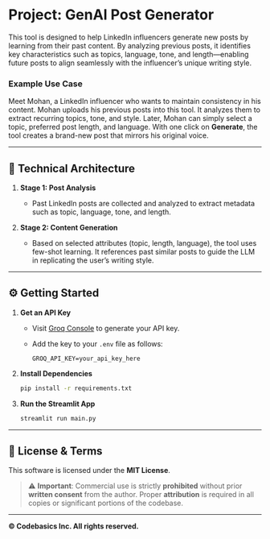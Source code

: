 

# Project: GenAI Post Generator

This tool is designed to help LinkedIn influencers generate new posts by learning from their past content. By analyzing previous posts, it identifies key characteristics such as topics, language, tone, and length—enabling future posts to align seamlessly with the influencer’s unique writing style.


### Example Use Case

Meet Mohan, a LinkedIn influencer who wants to maintain consistency in his content. Mohan uploads his previous posts into this tool. It analyzes them to extract recurring topics, tone, and style. Later, Mohan can simply select a topic, preferred post length, and language. With one click on **Generate**, the tool creates a brand-new post that mirrors his original voice.

---

## 🧠 Technical Architecture
1. **Stage 1: Post Analysis**

   * Past LinkedIn posts are collected and analyzed to extract metadata such as topic, language, tone, and length.

2. **Stage 2: Content Generation**

   * Based on selected attributes (topic, length, language), the tool uses few-shot learning. It references past similar posts to guide the LLM in replicating the user’s writing style.

---

## ⚙️ Getting Started

1. **Get an API Key**

   * Visit [Groq Console](https://console.groq.com/keys) to generate your API key.
   * Add the key to your `.env` file as follows:

     ```env
     GROQ_API_KEY=your_api_key_here
     ```

2. **Install Dependencies**

   ```bash
   pip install -r requirements.txt
   ```

3. **Run the Streamlit App**

   ```bash
   streamlit run main.py
   ```

---

## 📜 License & Terms

This software is licensed under the **MIT License**.

> ⚠️ **Important**: Commercial use is strictly **prohibited** without prior **written consent** from the author. Proper **attribution** is required in all copies or significant portions of the codebase.

---

**© Codebasics Inc. All rights reserved.**
